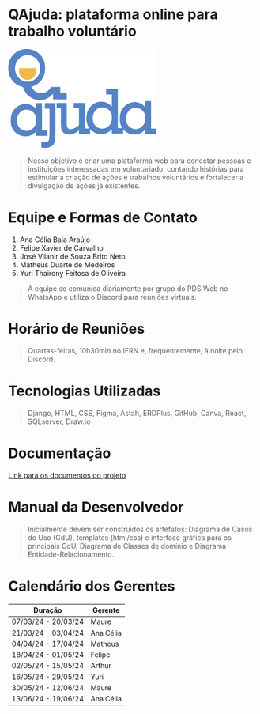 # QAjuda: plataforma online para trabalho voluntário

<img src="logoqajuda.png" width="300" height="200" />

>Nosso objetivo é criar uma plataforma web para conectar pessoas e instituições interessadas em voluntariado, contando histórias para estimular a criação de ações e trabalhos voluntários e fortalecer a divulgação de ações já existentes.

# Equipe e Formas de Contato

1. Ana Célia Baía Araújo
2. Felipe Xavier de Carvalho
3. José Vilanir de Souza Brito Neto
4.  Matheus Duarte de Medeiros
5. Yuri Thairony Feitosa de Oliveira

>A equipe se comunica diariamente por grupo do PDS Web no WhatsApp e utiliza o Discord para reuniões virtuais.

# Horário de Reuniões

>Quartas-feiras, 10h30min no IFRN e, frequentemente, à noite pelo Discord.

# Tecnologias Utilizadas

>Django, HTML, CSS, Figma, Astah, ERDPlus, GitHub, Canva, React, SQLserver, Draw.io

# Documentação

[Link para os documentos do projeto](doc/documentacao.md)

# Manual da Desenvolvedor

>Inicialmente devem ser construídos os artefatos: Diagrama de Casos de Uso (CdU), templates (html/css) e interface gráfica para os principais CdU, Diagrama de Classes de domínio e Diagrama Entidade-Relacionamento.

# Calendário dos Gerentes

| Duração | Gerente |
| --- | --- |
| 07/03/24 - 20/03/24 | Maure |
| 21/03/24 - 03/04/24 | Ana Célia |
| 04/04/24 - 17/04/24 | Matheus |
| 18/04/24 - 01/05/24 | Felipe |
| 02/05/24 - 15/05/24 | Arthur |
| 16/05/24 - 29/05/24 | Yuri |
| 30/05/24 - 12/06/24 | Maure |
| 13/06/24 - 19/06/24 | Ana Célia |